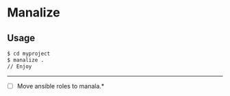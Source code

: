 Manalize
=========

Usage
-----

```bash
$ cd myproject
$ manalize .
// Enjoy
```

----
- [ ] Move ansible roles to manala.*
